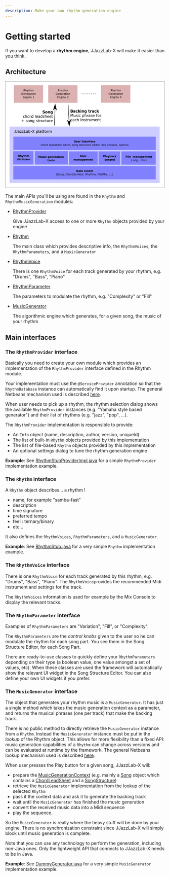```yaml
---
description: Make your own rhythm generation engine
---
```


# Getting started

If you want to develop a **rhythm engine**, JJazzLab-X will make it easier than you think.

## Architecture

![](.gitbook/assets/rhythmpluginsarchitecture.png)

The main APIs you'll be using are found in the `Rhythm` and `RhythmMusicGeneration` modules:

* [RhythmProvider](https://github.com/jjazzboss/JJazzLab-X/blob/master/Rhythm/src/org/jjazz/rhythm/spi/RhythmProvider.java)  

  Give JJazzLab-X access to one or more `Rhythm` objects provided by your engine

* [Rhythm](https://github.com/jjazzboss/JJazzLab-X/blob/master/Rhythm/src/org/jjazz/rhythm/api/Rhythm.java)  

  The main class which provides descriptive info, the `RhythmVoices`, the `RhythmParameters`, and a `MusicGenerator`

* [RhythmVoice](https://github.com/jjazzboss/JJazzLab-X/blob/master/Rhythm/src/org/jjazz/rhythm/api/RhythmVoice.java)  

  There is one `RhythmVoice` for each track generated by your rhythm, e.g. "Drums", "Bass", "Piano"

* [RhythmParameter](https://github.com/jjazzboss/JJazzLab-X/blob/master/Rhythm/src/org/jjazz/rhythm/parameters/RhythmParameter.java)  

  The parameters to modulate the rhythm, e.g. "Complexity" or "Fill"

* [MusicGenerator](https://github.com/jjazzboss/JJazzLab-X/blob/master/RhythmMusicGeneration/src/org/jjazz/rhythmmusicgeneration/spi/MusicGenerator.java)   

  The algorithmic engine which generates, for a given song, the music of your rhythm

## Main interfaces

### The `RhythmProvider` interface

Basically you need to create your own module which provides an implementation of the `RhythmProvider` interface defined in the Rhythm module.

Your implementation must use the `@ServiceProvider` annotation so that the `RhythmDatabase` instance can automatically find it upon startup. The general Netbeans mechanism used is described [here](http://wiki.netbeans.org/DevFaqLookupDefault).

When user needs to pick up a rhythm, the rhythm selection dialog shows the available `RhythmProvider` instances \(e.g. "Yamaha style based generator"\) and their list of rhythms \(e.g. "jazz", "pop", ...\).

The `RhythmProvider` implementation is responsible to provide:

* An `Info` object \(name, description, author, version, uniqueId\) 
* The list of built-in `Rhythm` objects provided by this implementation 
* The list of file-based `Rhythm` objects provided by this implementation
* An optional settings dialog to tune the rhythm generation engine

**Example**: See [RhythmStubProviderImpl.java](https://github.com/jjazzboss/JJazzLab-X/blob/master/RhythmStubs/src/org/jjazz/rhythm/stubs/RhythmStubProviderImpl.java) for a simple `RhythmProvider` implementation example.

### The `Rhythm` interface

A `Rhythm` object describes... a rhythm !

* name, for example "samba-fast"
* description
* time signature
* preferred tempo
* feel : ternary/binary 
* etc...

It also defines the `RhythmVoices`, `RhythmParameters`, and a `MusicGenerator`.

**Example**: See [RhythmStub.java](https://github.com/jjazzboss/JJazzLab-X/blob/master/RhythmStubs/src/org/jjazz/rhythm/stubs/RhythmStub.java) for a very simple `Rhythm` implementation example.

### The `RhythmVoice` interface

There is one `RhythmVoice` for each track generated by this rhythm, e.g. "Drums", "Bass", "Piano". The `RhythmVoice`provides the recommended Midi instrument and settings for the track.

The `RhythmVoices` information is used for example by the Mix Console to display the relevant tracks.

### The `RhythmParameter` interface

Examples of `RhythmParameters` are "Variation", "Fill", or "Complexity".

The `RhythmParameters` are the _control knobs_ given to the user so he can modulate the rhythm for each song part. You see them in the Song Structure Editor, for each Song Part.

There are ready-to-use classes to quickly define your `RhythmParameters` depending on their type \(a boolean value, one value amongst a set of values, etc\). When these classes are used the framework will automatically show the relevant UI widget in the Song Structure Editor. You can also define your own UI widgets if you prefer.

### The `MusicGenerator` interface

The object that generates your rhythm music is a `MusicGenerator`. It has just a single method which takes the music generation context as a parameter, and returns the musical phrases \(one per track\) that make the backing track.

There is no public method to directly retrieve the `MusicGenerator` instance from a `Rhythm`. Instead the `MusicGenerator` instance must be put in the _lookup_ of the Rhythm object. This allows for more flexibility than a fixed API: music generation capabilities of a `Rhythm` can change across versions and can be evaluated at runtime by the framework. The general Netbeans lookup mechanism used is described [here](http://wiki.netbeans.org/DevFaqLookup).

When user presses the Play button for a given song, JJazzLab-X will:

* prepare the [MusicGenerationContext](https://github.com/jjazzboss/JJazzLab-X/blob/master/RhythmMusicGeneration/src/org/jjazz/rhythmmusicgeneration/MusicGenerationContext.java) \(e.g. mainly a [Song](https://github.com/jjazzboss/JJazzLab-X/blob/master/Song/src/org/jjazz/song/api/Song.java) object which contains a [ChordLeadSheet](https://github.com/jjazzboss/JJazzLab-X/blob/master/ChordLeadSheet/src/org/jjazz/leadsheet/chordleadsheet/api/ChordLeadSheet.java) and a [SongStructure](https://github.com/jjazzboss/JJazzLab-X/blob/master/SongStructure/src/org/jjazz/songstructure/api/SongStructure.java)\)
* retrieve the `MusicGenerator` implementation from the lookup of the selected `Rhythm`
* pass it the context data and ask it to generate the backing track
* wait until the `MusicGenerator` has finished the music generation
* convert the received music data into a Midi sequence
* play the sequence.

So the `MusicGenerator` is really where the heavy stuff will be done by your engine. There is no synchronization constraint since JJazzLab-X will simply block until music generation is complete.

Note that you can use any technology to perform the generation, including non-Java ones. Only the lightweight API that connects to JJazzLab-X needs to be in Java.

**Example**: See [DummyGenerator.java](https://github.com/jjazzboss/JJazzLab-X/blob/master/RhythmMusicGeneration/src/org/jjazz/rhythmmusicgeneration/DummyGenerator.java) for a very simple `MusicGenerator` implementation example.

